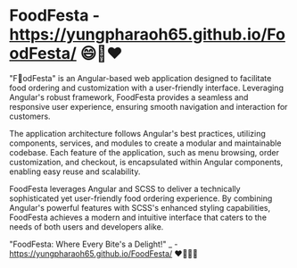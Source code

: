 # FoodFesta - https://yungpharaoh65.github.io/FoodFesta/ 😄🍕❤

"F🍔odFesta" is an Angular-based web application designed to facilitate food ordering and customization with a user-friendly interface. 
Leveraging Angular's robust framework, FoodFesta provides a seamless and responsive user experience, 
ensuring smooth navigation and interaction for customers.

The application architecture follows Angular's best practices, utilizing components, services, and modules to create a modular and maintainable codebase. Each feature of the application, such as menu browsing, order customization, and checkout, is encapsulated within Angular components, enabling easy reuse and scalability.

FoodFesta leverages Angular and SCSS to deliver a technically sophisticated yet user-friendly food ordering experience. By combining Angular's powerful features with SCSS's enhanced styling capabilities, FoodFesta achieves a modern and intuitive interface that caters to the needs of both users and developers alike.

"FoodFesta: Where Every Bite's a Delight!" _ - https://yungpharaoh65.github.io/FoodFesta/ ❤🧢👍🏽



